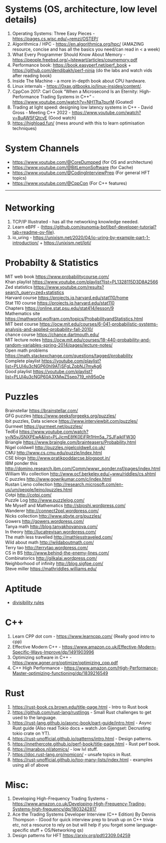 # Systems (OS, architecture, low level details)
  1. Operating Systems: Three Easy Pieces - https://pages.cs.wisc.edu/~remzi/OSTEP/
  2. Algorithmica / HPC - https://en.algorithmica.org/hpc/ (AMAZING resource, concise and has all the basics you need/can read in < a week)
  3. What Every Programmer Should Know About Memory - https://people.freebsd.org/~lstewart/articles/cpumemory.pdf
  4. Performance book: https://book.easyperf.net/perf_book + https://github.com/dendibakh/perf-ninja (do the labs and watch vids after reading book)
  5. Inside The Machine - a more in-depth book about CPU hardware.
  6. Linux internals - https://0xax.gitbooks.io/linux-insides/content/.
  7. CppCon 2017: Carl Cook “When a Microsecond Is an Eternity: High-Performance Trading Systems in C++” - https://www.youtube.com/watch?v=NH1Tta7purM (Goated)
  8. Trading at light speed: designing low latency systems in C++ - David Gross - Meeting C++ 2022 - https://www.youtube.com/watch?v=8uAW5FQtcvE (Good watch)
  9. https://highload.fun/ (mess around with this to learn optimisation techniques)


# System Channels
- https://www.youtube.com/@CoreDumpped (for OS and architecture)
- https://www.youtube.com/@BitLemonSoftware (for Cache)
- https://www.youtube.com/@CodingInterviewPrep (For general HFT topics)
- https://www.youtube.com/@CppCon (For C++ features)

---

# Networking
  1. TCP/IP Illustrated - has all the networking knowledge needed.
  2. Learn eBPF - (https://github.com/eunomia-bpf/bpf-developer-tutorial?tab=readme-ov-file).
  3. io_uring - https://unixism.net/2020/04/io-uring-by-example-part-1-introduction/ + https://unixism.net/loti/

# Probabilty & Statistics
MIT web book https://www.probabilitycourse.com/ <br>
Khan playlist https://www.youtube.com/playlist?list=PL1328115D3D8A2566 <br>
Zed statistics https://www.youtube.com/results?search_query=zed+statistics <br>
Harvard course  https://projects.iq.harvard.edu/stat110/home <br>
Stat 110 course https://projects.iq.harvard.edu/stat110 <br>
Chapters https://online.stat.psu.edu/stat414/lesson/9 <br>
Mathematics site  https://mathworld.wolfram.com/topics/ProbabilityandStatistics.html <br>
MIT best course
https://ocw.mit.edu/courses/6-041-probabilistic-systems-analysis-and-applied-probability-fall-2010/ <br>
chance course https://chance.dartmouth.edu/ <br>
MIT lecture notes
https://ocw.mit.edu/courses/18-440-probability-and-random-variables-spring-2014/pages/lecture-notes/ <br>
Open math problems https://math.stackexchange.com/questions/tagged/probability <br>
Complete playlist https://youtube.com/playlist?list=PLUl4u3cNGP60hI9ATjSFgLZpbNJ7myAg6 <br>
Good playlist https://youtube.com/playlist?list=PLUl4u3cNGP60A3XMwZ5sep719_nh95qOe <br>

# Puzzles
Brainstellar https://brainstellar.com/ <br>
GFG puzzles https://www.geeksforgeeks.org/puzzles/<br>
Ibit puzzles, Data science https://www.interviewbit.com/puzzles/ <br> 
Gurmeet https://gurmeet.net/puzzles/ <br>
TedEd
https://www.youtube.com/watch?v=N5vJSNXPEwA&list=PLJicmE8fK0EiFRt1Hm5a_7SJFaikIFW30 <br>
Briangle https://www.braingle.com/brainteasers/Probability.html <br>
Nigel coldwell http://puzzles.nigelcoldwell.co.uk/ <br>
CMU http://www.cs.cmu.edu/puzzle/index.html <br>
CSE blogs http://www.pratikpoddarcse.blogspot.in/ <br>
IBM ponder this http://domino.research.ibm.com/Comm/wwwr_ponder.nsf/pages/index.html <br>
William Wu collection http://www.ocf.berkeley.edu/~wwu/riddles/cs.shtml <br>
C puzzles http://www.gowrikumar.com/c/index.html <br>
Rustan Lieno collection http://research.microsoft.com/en-us/um/people/leino/puzzles.html <br>
Cotpi http://cotpi.com/ <br>
Puzzle Log http://www.puzzlelog.com/ <br>
Me Myself and Mathematics http://sbjoshi.wordpress.com/ <br>
Wanderer http://connect2ppl.wordpress.com/ <br>
Nicks collection http://www.qbyte.org/puzzles/ <br>
Gowers http://gowers.wordpress.com/ <br>
Tanya math http://blog.tanyakhovanova.com/ <br>
In theory http://lucatrevisan.wordpress.com/ <br>
The math less travelled http://mathlesstraveled.com/ <br>
Wild about math http://wildaboutmath.com/ <br>
Terry tao http://terrytao.wordpress.com/ <br>
CS in BS http://www.behind-the-enemy-lines.com/ <br>
Combinatorics http://gilkalai.wordpress.com/ <br>
Neighborhood of infinity http://blog.sigfpe.com/ <br>
Steve miller https://mathriddles.williams.edu/ <br>

# Aptitude
- [divisibility rules](https://www.geeksforgeeks.org/divisibility-rules/)

# C++
  1. Learn CPP dot com - https://www.learncpp.com/ (Really good intro to cpp)
  2. Effective Modern C++ - https://www.amazon.co.uk/Effective-Modern-Specific-Ways-Improve/dp/1491903996
  3. Optimizing software in C++ - https://www.agner.org/optimize/optimizing_cpp.pdf
  4. C++ High Performance - https://www.amazon.com/High-Performance-Master-optimizing-functioning/dp/1839216549

# Rust
  1. https://rust-book.cs.brown.edu/title-page.html - Intro to Rust book
  2. https://github.com/rust-lang/rustlings  - Small Rust challenges to get used to the language.
  3. https://rust-lang.github.io/async-book/part-guide/intro.html - Async Rust guide (Also read Tokio docs + watch
Jon Gjengset: Decrusting tokio crate on YT).
  4. https://rust-unofficial.github.io/patterns/intro.html - Design patterns.
  5. https://nnethercote.github.io/perf-book/title-page.html - Rust perf book.
  6. https://marabos.nl/atomics/ - low lvl stuff.
  7. https://doc.rust-lang.org/nomicon/ - unsafe topics in Rust.
  8. https://rust-unofficial.github.io/too-many-lists/index.html - examples using all of above

# Misc:
  1. Developing High-Frequency Trading Systems - https://www.amazon.co.uk/Developing-High-Frequency-Trading-Systems-high-frequency/dp/1803242817
  2. Ace the Trading Systems Developer Interview (C++ Edition) By Dennis Thompson - (Good for quick interview prep to brush up on C++ trivia etc, not a resource to rely on but will help if you forget some language-specific stuff + OS/Networking qs)
  3. Design patterns for HFT https://arxiv.org/pdf/2309.04259
